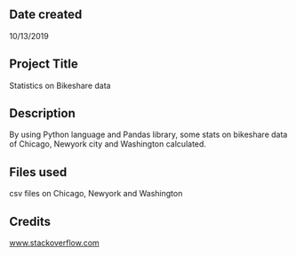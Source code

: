 ## Date created
10/13/2019
## Project Title
Statistics on Bikeshare data
## Description  
By using Python language and Pandas library, some stats on bikeshare data of Chicago, Newyork city and Washington calculated.
## Files used  
csv files on Chicago, Newyork and Washington

## Credits  
www.stackoverflow.com
